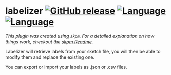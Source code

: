 # labelizer  [![GitHub release](https://img.shields.io/github/release/Elethom/Sketch-SFUI-Font-Fixer.svg)](../../releases) [![Language](https://img.shields.io/badge/language-JavaScript-yellow.svg)](../../search) [![Language](https://img.shields.io/badge/language-html-yellow.svg)](../../search)

_This plugin was created using `skpm`. For a detailed explanation on how things work, checkout the [skpm Readme](https://github.com/skpm/skpm/blob/master/README.md)._

Labelizer will retrieve labels from your sketch file, you will then be able to modify them and replace the existing one.

You can export or import your labels as .json or .csv files.


